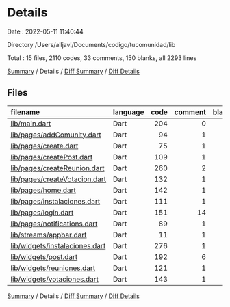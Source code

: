 # Details

Date : 2022-05-11 11:40:44

Directory /Users/alljavi/Documents/codigo/tucomunidad/lib

Total : 15 files,  2110 codes, 33 comments, 150 blanks, all 2293 lines

[Summary](results.md) / Details / [Diff Summary](diff.md) / [Diff Details](diff-details.md)

## Files
| filename | language | code | comment | blank | total |
| :--- | :--- | ---: | ---: | ---: | ---: |
| [lib/main.dart](/lib/main.dart) | Dart | 204 | 0 | 13 | 217 |
| [lib/pages/addComunity.dart](/lib/pages/addComunity.dart) | Dart | 94 | 1 | 10 | 105 |
| [lib/pages/create.dart](/lib/pages/create.dart) | Dart | 75 | 1 | 6 | 82 |
| [lib/pages/createPost.dart](/lib/pages/createPost.dart) | Dart | 109 | 1 | 10 | 120 |
| [lib/pages/createReunion.dart](/lib/pages/createReunion.dart) | Dart | 260 | 2 | 14 | 276 |
| [lib/pages/createVotacion.dart](/lib/pages/createVotacion.dart) | Dart | 132 | 1 | 10 | 143 |
| [lib/pages/home.dart](/lib/pages/home.dart) | Dart | 142 | 1 | 12 | 155 |
| [lib/pages/instalaciones.dart](/lib/pages/instalaciones.dart) | Dart | 111 | 1 | 11 | 123 |
| [lib/pages/login.dart](/lib/pages/login.dart) | Dart | 151 | 14 | 16 | 181 |
| [lib/pages/notifications.dart](/lib/pages/notifications.dart) | Dart | 89 | 1 | 11 | 101 |
| [lib/streams/appbar.dart](/lib/streams/appbar.dart) | Dart | 11 | 1 | 5 | 17 |
| [lib/widgets/instalaciones.dart](/lib/widgets/instalaciones.dart) | Dart | 276 | 1 | 11 | 288 |
| [lib/widgets/post.dart](/lib/widgets/post.dart) | Dart | 192 | 6 | 8 | 206 |
| [lib/widgets/reuniones.dart](/lib/widgets/reuniones.dart) | Dart | 121 | 1 | 6 | 128 |
| [lib/widgets/votaciones.dart](/lib/widgets/votaciones.dart) | Dart | 143 | 1 | 7 | 151 |

[Summary](results.md) / Details / [Diff Summary](diff.md) / [Diff Details](diff-details.md)
